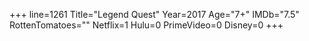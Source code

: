 +++
line=1261
Title="Legend Quest"
Year=2017
Age="7+"
IMDb="7.5"
RottenTomatoes=""
Netflix=1
Hulu=0
PrimeVideo=0
Disney=0
+++


